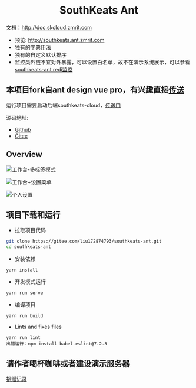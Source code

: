 <h1 align="center">SouthKeats Ant</h1>

文档：http://doc.skcloud.zmrit.com

- 预览: http://southkeats.ant.zmrit.com
- 独有的字典用法
- 独有的自定义默认排序
- 监控类外链不宜对外暴露，可以设置白名单，故不在演示系统展示，可以参看 [southkeats-ant redi监控](http://redis.ant.zmrit.com/)



本项目fork自ant design vue pro，有兴趣直接[传送](https://pro.loacg.com/)
----



运行项目需要启动后端southkeats-cloud，[传送门](https://gitee.com/zhangmrit/southkeats-cloud)

源码地址:
- [Github](https://github.com/liu172874793/southkeats-ant)
- [Gitee](https://gitee.com/liu172874793/southkeats-ant)


Overview
----

![工作台-多标签模式](https://static-2.loacg.com/open/static/github/20190224163345.jpg)

![工作台+设置菜单](https://static-2.loacg.com/open/static/github/20181126112124.png)

![个人设置](https://static-2.loacg.com/open/static/github/20180916-134251.png)


项目下载和运行
----

- 拉取项目代码
```bash
git clone https://gitee.com/liu172874793/southkeats-ant.git
cd southkeats-ant
```

- 安装依赖
```
yarn install
```

- 开发模式运行
```
yarn run serve
```

- 编译项目
```
yarn run build
```

- Lints and fixes files
```
yarn run lint  
出错运行：npm install babel-eslint@7.2.3
```

##  请作者喝杯咖啡或者建设演示服务器

[捐赠记录](http://southkeats.ant.zmrit.com/others/donateList)

